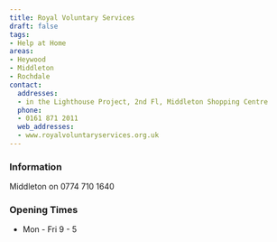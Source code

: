 ```yaml
---
title: Royal Voluntary Services
draft: false
tags:
- Help at Home
areas:
- Heywood
- Middleton
- Rochdale
contact:
  addresses:
  - in the Lighthouse Project, 2nd Fl, Middleton Shopping Centre
  phone:
  - 0161 871 2011
  web_addresses:
  - www.royalvoluntaryservices.org.uk
---
```


### Information
Middleton on 0774 710 1640

### Opening Times
* Mon - Fri   9 - 5

